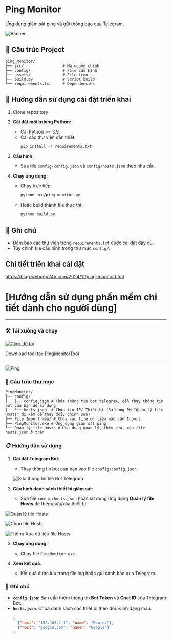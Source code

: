 # Ping Monitor

Ứng dụng giám sát ping và gửi thông báo qua Telegram.

![Banner](https://raw.githubusercontent.com/webdep24h/PingMonitorTool/main/images/Ping-monitor-telegram.png)


## 📂 Cấu trúc Project


```plaintext
ping_monitor/
├── src/                 # Mã nguồn chính
├── config/              # File cấu hình
├── assets/              # File icon
├── build.py             # Script build
└── requirements.txt     # Dependencies
```

## 🚀 Hướng dẫn sử dụng cài đặt triển khai
1. Clone repository

2. **Cài đặt môi trường Python**:
   - Cài Python >= 3.9.
   - Cài các thư viện cần thiết:
     ```bash
     pip install -r requirements.txt
     ```

3. **Cấu hình**:
   - Sửa file `config/config.json` và `config/hosts.json` theo nhu cầu.

4. **Chạy ứng dụng**:
   - Chạy trực tiếp:
     ```bash
     python src/ping_monitor.py
     ```
   - Hoặc build thành file thực thi:
     ```bash
     python build.py
     ```

## 📌 Ghi chú

- Đảm bảo các thư viện trong `requirements.txt` được cài đặt đầy đủ.
- Tùy chỉnh file cấu hình trong thư mục `config/`.

## Chi tiết triển khai cài đặt
https://blog.webdep24h.com/2024/11/ping-monitor.html



# [Hướng dẫn sử dụng phần mềm chi tiết dành cho người dùng]

---

### 🛠️ Tải xuống và chạy

[![Click để tải](https://raw.githubusercontent.com/webdep24h/PingMonitorTool/main/images/Download.png)](https://github.com/webdep24h/PingMonitorTool/raw/main/PingMonitor.rar)

Download tool tại: [PingMonitorTool](https://github.com/webdep24h/PingMonitorTool/raw/main/PingMonitor.rar)

---

![Ping](https://raw.githubusercontent.com/webdep24h/PingMonitorTool/main/images/ping-monitor.png)


### 📂 Cấu trúc thư mục
```plaintext
PingMonitor/
├── config/
│   ├── config.json # Chứa thông tin bot telegram, cần thay thông tin bot của bạn để sử dụng
│   └── hosts.json  # Chứa tin IP/ Thiết bị (Sử dụng PM "Quản lý file Hosts" đi kèm để thay đổi, chỉnh sửa)
├── File Import mẫu/ # Chứa các file dữ liệu mẫu cần Inport
├── PingMonitor.exe # Ứng dụng giám sát ping
└── Quản lý file Hosts # Ứng dụng quản lý, thêm sửa, xóa file hosts.json ở trên
```

### 📋 Hướng dẫn sử dụng

1. **Cài đặt Telegram Bot**:
   - Thay thông tin bot của bạn vào file `config/config.json`.

   ![Sửa thông tin file Bot Telegram](https://raw.githubusercontent.com/webdep24h/PingMonitorTool/main/images/ping-bot-telegram.png)  


2. **Cấu hình danh sách thiết bị giám sát**:
   - Sửa file `config/hosts.json` hoặc sử dụng ứng dụng **Quản lý file Hosts** để thêm/sửa/xóa thiết bị.
 

![Quản lý file Hosts](https://raw.githubusercontent.com/webdep24h/PingMonitorTool/main/images/ping-monitor-1.png)


![Chọn file Hosts](https://raw.githubusercontent.com/webdep24h/PingMonitorTool/main/images/ping-monitor-2.png)


![Thêm/ Xóa dữ liệu file Hosts](https://raw.githubusercontent.com/webdep24h/PingMonitorTool/main/images/ping-monitor-3.png)


3. **Chạy ứng dụng**:
   - Chạy file `PingMonitor.exe`.

4. **Xem kết quả**:
   - Kết quả được lưu trong file log hoặc gửi cảnh báo qua Telegram.


### 📌 Ghi chú

- **`config.json`**: Bạn cần thêm thông tin **Bot Token** và **Chat ID** của Telegram Bot.
- **`hosts.json`**: Chứa danh sách các thiết bị theo dõi. Định dạng mẫu:
  ```json
  [
    {"host": "192.168.1.1", "name": "Router"},
    {"host": "google.com", "name": "Google"}
  ]


